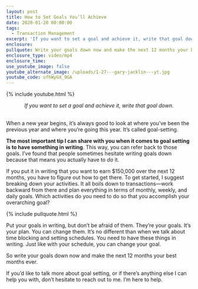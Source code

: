 ```yaml
---
layout: post
title: How to Set Goals You’ll Achieve
date: 2020-01-28 00:00:00
tags:
  - Transaction Management
excerpt: 'If you want to set a goal and achieve it, write that goal down.'
enclosure:
pullquote: Write your goals down now and make the next 12 months your best months ever.
enclosure_type: video/mp4
enclosure_time:
use_youtube_image: false
youtube_alternate_image: /uploads/1-27---gary-jacklin---yt.jpg
youtube_code: ufhWyGX_9GA
---
```


{% include youtube.html %}

<center><em>If you want to set a goal and achieve it, write that goal down.</em></center>

<br>When a new year begins, it’s always good to look at where you’ve been the previous year and where you’re going this year. It’s called goal-setting.

**The most important tip I can share with you when it comes to goal setting is to have something in writing**. This way, you can refer back to those goals. I’ve found that people sometimes hesitate writing goals down because that means you actually have to *do* it.

If you put it in writing that you want to earn $150,000 over the next 12 months, you have to figure out how to get there. To get started, I suggest breaking down your activities. It all boils down to transactions—work backward from there and plan everything in terms of monthly, weekly, and daily goals. Which activities do you need to do so that you accomplish your overarching goal?

{% include pullquote.html %}

Put your goals in writing, but don’t be afraid of them. They’re your goals. It’s your plan. You can change them. It’s no different than when we talk about time blocking and setting schedules. You need to have these things in writing. Just like with your schedule, you can change your goal.

So write your goals down now and make the next 12 months your best months ever.

If you’d like to talk more about goal setting, or if there’s anything else I can help you with, don’t hesitate to reach out to me. I’m here to help.